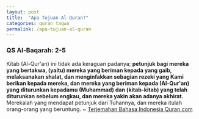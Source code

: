 ```yaml
---
layout: post
title:  "Apa Tujuan Al-Quran?"
categories: quran taqwa
permalink: /apa-tujuan-al-quran
---
```


### QS Al-Baqarah: 2-5

Kitab (Al-Qur'an) ini tidak ada keraguan padanya; **petunjuk bagi mereka yang bertakwa, (yaitu) mereka yang beriman kepada yang gaib, melaksanakan shalat, dan menginfakkan sebagian rezeki yang Kami berikan kepada mereka, dan mereka yang beriman kepada (Al-Qur'an) yang diturunkan kepadamu (Muhammad) dan (kitab-kitab) yang telah diturunkan sebelum engkau, dan mereka yakin akan adanya akhirat.** Merekalah yang mendapat petunjuk dari Tuhannya, dan mereka itulah orang-orang yang beruntung. ~ [Terjemahan Bahasa Indonesia Quran.com](https://quran.com/2/2-5?translations=33)
